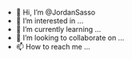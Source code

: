 - 👋 Hi, I’m @JordanSasso
- 👀 I’m interested in ...
- 🌱 I’m currently learning ...
- 💞️ I’m looking to collaborate on ...
- 📫 How to reach me ...

<!---
JordanSasso/JordanSasso is a ✨ special ✨ repository because its `README.md` (this file) appears on your GitHub profile.
You can click the Preview link to take a look at your changes.
--->
